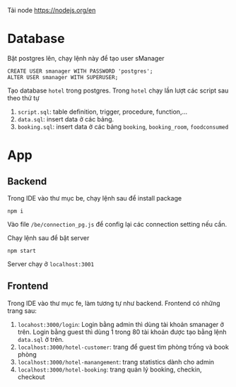 Tải node https://nodejs.org/en
# Database
Bật postgres lên, chạy lệnh này để tạo user sManager
```
CREATE USER smanager WITH PASSWORD 'postgres';
ALTER USER smanager WITH SUPERUSER;
```
Tạo database `hotel` trong postgres. Trong `hotel` chạy lần lượt các script sau theo thứ tự
1. `script.sql`: table definition, trigger, procedure, function,...
2. `data.sql`: insert data ở các bảng.
3. `booking.sql`: insert data ở các bảng `booking`, `booking_room`, `foodconsumed`

# App
## Backend
Trong IDE vào thư mục be, chạy lệnh sau để install package
```
npm i
```

Vào file `/be/connection_pg.js` để config lại các connection setting nếu cần.

Chạy lệnh sau để bật server
```
npm start
```
Server chạy ở `localhost:3001`
## Frontend
Trong IDE vào thư mục fe, làm tương tự như backend. Frontend có những trang sau:
1. `locahost:3000/login`: Login bằng admin thì dùng tài khoản smanager ở trên. Login bằng guest thì dùng 1 trong 80 tài khoản được tạo bằng lệnh `data.sql` ở trên.
2. `localhost:3000/hotel-customer`: trang để guest tìm phòng trống và book phòng
3. `localhost:3000/hotel-manangement`: trang statistics dành cho admin
4. `localhost:3000/hotel-booking`: trang quản lý booking, checkin, checkout